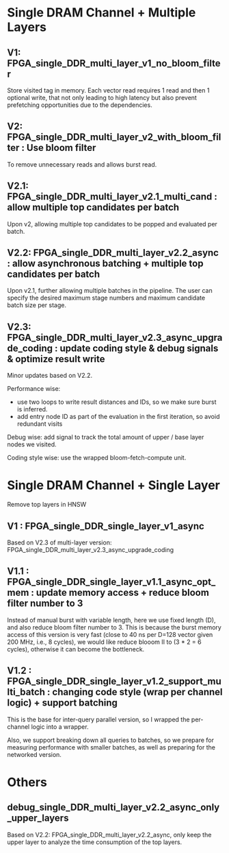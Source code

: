# Single DRAM Channel + Multiple Layers

## V1: FPGA_single_DDR_multi_layer_v1_no_bloom_filter

Store visited tag in memory. Each vector read requires 1 read and then 1 optional write, that not only leading to high latency but also prevent prefetching opportunities due to the dependencies. 

## V2: FPGA_single_DDR_multi_layer_v2_with_bloom_filter : Use bloom filter 

To remove unnecessary reads and allows burst read.

## V2.1: FPGA_single_DDR_multi_layer_v2.1_multi_cand : allow multiple top candidates per batch

Upon v2, allowing multiple top candidates to be popped and evaluated per batch.

## V2.2: FPGA_single_DDR_multi_layer_v2.2_async : allow asynchronous batching + multiple top candidates per batch

Upon v2.1, further allowing multiple batches in the pipeline. The user can specify the desired maximum stage numbers and maximum candidate batch size per stage.

## V2.3: FPGA_single_DDR_multi_layer_v2.3_async_upgrade_coding : update coding style & debug signals & optimize result write

Minor updates based on V2.2.

Performance wise: 
* use two loops to write result distances and IDs, so we make sure burst is inferred.
* add entry node ID as part of the evaluation in the first iteration, so avoid redundant visits

Debug wise: add signal to track the total amount of upper / base layer nodes we visited. 

Coding style wise: use the wrapped bloom-fetch-compute unit.

# Single DRAM Channel + Single Layer

Remove top layers in HNSW

## V1 : FPGA_single_DDR_single_layer_v1_async

Based on V2.3 of multi-layer version: FPGA_single_DDR_multi_layer_v2.3_async_upgrade_coding

## V1.1 : FPGA_single_DDR_single_layer_v1.1_async_opt_mem : update memory access + reduce bloom filter number to 3

Instead of manual burst with variable length, here we use fixed length (D), and also reduce bloom filter number to 3. This is because the burst memory access of this version is very fast (close to 40 ns per D=128 vector given 200 MHz, i.e., 8 cycles), we would like reduce blooom II to (3 * 2 = 6 cycles), otherwise it can become the bottleneck.

## V1.2 : FPGA_single_DDR_single_layer_v1.2_support_multi_batch : changing code style (wrap per channel logic) + support batching

This is the base for inter-query parallel version, so I wrapped the per-channel logic into a wrapper.

Also, we support breaking down all queries to batches, so we prepare for measuring performance with smaller batches, as well as preparing for the networked version.

# Others

## debug_single_DDR_multi_layer_v2.2_async_only_upper_layers

Based on V2.2: FPGA_single_DDR_multi_layer_v2.2_async, only keep the upper layer to analyze the time consumption of the top layers. 